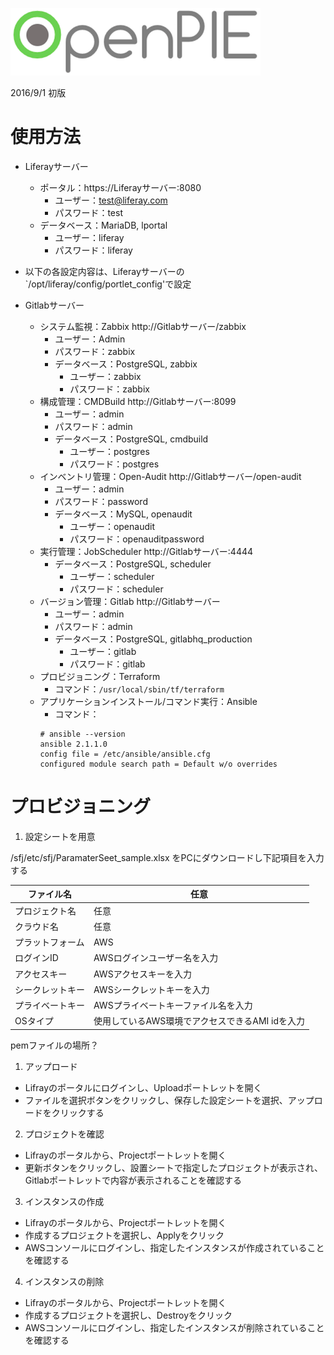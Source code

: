 
![logo](../images/opie_logo.png?raw=true "opie_logo")

2016/9/1 初版
# 使用方法 

- Liferayサーバー
  - ポータル：https://Liferayサーバー:8080
    - ユーザー：test@liferay.com
    - パスワード：test
  - データベース：MariaDB, lportal
    - ユーザー：liferay
    - パスワード：liferay

- 以下の各設定内容は、Liferayサーバーの`/opt/liferay/config/portlet_config'で設定

- Gitlabサーバー
  - システム監視：Zabbix http://Gitlabサーバー/zabbix
      - ユーザー：Admin
      - パスワード：zabbix
    - データベース：PostgreSQL, zabbix
      - ユーザー：zabbix
      - パスワード：zabbix
  - 構成管理：CMDBuild http://Gitlabサーバー:8099
      - ユーザー：admin
      - パスワード：admin
    - データベース：PostgreSQL, cmdbuild
      - ユーザー：postgres
      - パスワード：postgres
  - インベントリ管理：Open-Audit http://Gitlabサーバー/open-audit
      - ユーザー：admin
      - パスワード：password
    - データベース：MySQL, openaudit
      - ユーザー：openaudit
      - パスワード：openauditpassword
  - 実行管理：JobScheduler http://Gitlabサーバー:4444
    - データベース：PostgreSQL, scheduler
      - ユーザー：scheduler
      - パスワード：scheduler
  - バージョン管理：Gitlab http://Gitlabサーバー
      - ユーザー：admin
      - パスワード：admin
    - データベース：PostgreSQL, gitlabhq_production
      - ユーザー：gitlab
      - パスワード：gitlab
  - プロビジョニング：Terraform
      - コマンド：`/usr/local/sbin/tf/terraform`
  - アプリケーションインストール/コマンド実行：Ansible
      - コマンド：
      ```
      # ansible --version
      ansible 2.1.1.0
      config file = /etc/ansible/ansible.cfg
      configured module search path = Default w/o overrides
      ```

# プロビジョニング
1. 設定シートを用意

/sfj/etc/sfj/ParamaterSeet_sample.xlsx
をPCにダウンロードし下記項目を入力する

|ファイル名|任意|
|---|---|
|プロジェクト名|任意|
|クラウド名|任意|	
|プラットフォーム|AWS|（現状AWSのみ）		
|ログインID|AWSログインユーザー名を入力|
|アクセスキー|AWSアクセスキーを入力|
|シークレットキー|AWSシークレットキーを入力|
|プライベートキー|AWSプライベートキーファイル名を入力|
|OSタイプ|使用しているAWS環境でアクセスできるAMI idを入力|


pemファイルの場所？

1. アップロード
- Lifrayのポータルにログインし、Uploadポートレットを開く
- ファイルを選択ボタンをクリックし、保存した設定シートを選択、アップロードをクリックする

2. プロジェクトを確認
- Lifrayのポータルから、Projectポートレットを開く
- 更新ボタンをクリックし、設置シートで指定したプロジェクトが表示され、Gitlabポートレットで内容が表示されることを確認する

3. インスタンスの作成
- Lifrayのポータルから、Projectポートレットを開く
- 作成するプロジェクトを選択し、Applyをクリック
- AWSコンソールにログインし、指定したインスタンスが作成されていることを確認する

4. インスタンスの削除
- Lifrayのポータルから、Projectポートレットを開く
- 作成するプロジェクトを選択し、Destroyをクリック
- AWSコンソールにログインし、指定したインスタンスが削除されていることを確認する